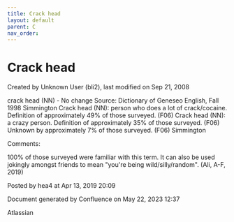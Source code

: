 ```yaml
---
title: Crack head
layout: default
parent: C
nav_order:
---
```


# Crack head

Created by  Unknown User (bli2), last modified on Sep 21, 2008

crack head (NN) - No change Source: Dictionary of Geneseo English, Fall 1998 Simmington Crack head (NN): person who does a lot of crack/cocaine. Definition of approximately 49% of those surveyed. (F06) Crack head (NN): a crazy person. Definition of approximately 35% of those surveyed. (F06) Unknown by approximately 7% of those surveyed. (F06) Simmington

Comments:

100% of those surveyed were familiar with this term. It can also be used jokingly amongst friends to mean &quot;you're being wild/silly/random&quot;. (Ali, A-F, 2019)

Posted by hea4 at Apr 13, 2019 20:09

Document generated by Confluence on May 22, 2023 12:37

Atlassian
